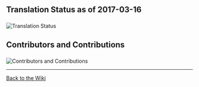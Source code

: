 ## Translation Status as of 2017-03-16

### 
![Translation Status](https://github.com/Microsoft/Localization/blob/master/dashboards/img/TranslationStatus-2017-03-16.PNG?raw=true)

## Contributors and Contributions
### 
![Contributors and Contributions](https://github.com/Microsoft/Localization/blob/master/dashboards/img/ContributorsContributions-2017-03-16.PNG?raw=true)


***
[Back to the Wiki](https://github.com/Microsoft/Localization/wiki)
